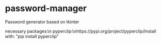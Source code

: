 # password-manager
Password generator based on tkinter

necessary packages:\n
pyperclip:\nhttps://pypi.org/project/pyperclip/Install with: "pip install pyperclip"

